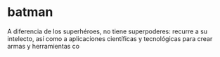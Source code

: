# batman
A diferencia de los superhéroes, no tiene superpoderes: recurre a su intelecto, así como a aplicaciones científicas y tecnológicas para crear armas y herramientas co
